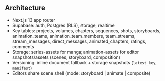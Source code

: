 ## Architecture

- Next.js 13 app router
- Supabase: auth, Postgres (RLS), storage, realtime
- Key tables: projects, volumes, chapters, sequences, shots, storyboards, animation_teams, animation_team_members, team_streams, stream_messages, direct_messages, animated_chapters, ratings, comments
- Storage: series-assets for manga; animation-assets for editor snapshots/assets (scenes, storyboard, composition)
- Versioning: inline document fallback + storage snapshots (`latest_key`, `manifest`)
- Editors share scene shell (mode: storyboard | animate | composite)
